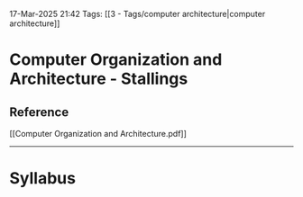 17-Mar-2025 21:42
Tags: [[3 - Tags/computer architecture|computer architecture]]
# Computer Organization and Architecture - Stallings

## Reference
[[Computer Organization and Architecture.pdf]] 
___
# Syllabus

